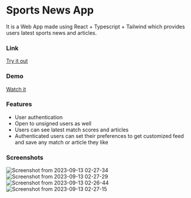 # Sports News App

It is a Web App made using React + Typescript + Tailwind which provides users latest sports news and articles.

### Link
[Try it out](https://capstone-301-kshitij.netlify.app/)

### Demo

[Watch it](https://www.loom.com/share/Action-Project-Submission-Demo-7d13bc675fcb4d73991ea045c2df36c6?sid=c70e464e-94f7-4a68-a313-3dbc45642bbc)

### Features

- User authentication
- Open to unsigned users as well
- Users can see latest match scores and articles
- Authenticated users can set their preferences to get customized feed and save any match or article they like

### Screenshots
![Screenshot from 2023-09-13 02-27-34](https://github.com/kshitijv256/capstone301/assets/101321276/029f2f56-800f-4108-b0a5-e3038de87484)
![Screenshot from 2023-09-13 02-27-29](https://github.com/kshitijv256/capstone301/assets/101321276/36c20f28-17b0-4259-a3dc-89c0fcf1957d)
![Screenshot from 2023-09-13 02-26-44](https://github.com/kshitijv256/capstone301/assets/101321276/33f6fa49-394c-4e97-ad7f-835985e4a6c6)
![Screenshot from 2023-09-13 02-27-15](https://github.com/kshitijv256/capstone301/assets/101321276/271bf976-118d-449d-ba87-f223ed0a4ab4)



